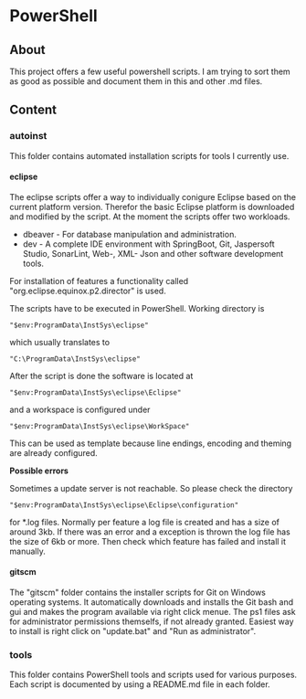 # PowerShell

## About

This project offers a few useful powershell scripts. I am trying to sort them as good as possible and document them in this and other .md files.

## Content

### autoinst

This folder contains automated installation scripts for tools I currently use.

#### eclipse

The eclipse scripts offer a way to individually conigure Eclipse based on the current platform version. Therefor the basic Eclipse platform is downloaded and modified by the script. At the moment the scripts offer two workloads.

* dbeaver - For database manipulation and administration.
* dev - A complete IDE environment with SpringBoot, Git, Jaspersoft Studio, SonarLint, Web-, XML- Json and other software development tools.

For installation of features a functionality called "org.eclipse.equinox.p2.director" is used.

The scripts have to be executed in PowerShell. Working directory is 
```
"$env:ProgramData\InstSys\eclipse"
```
which usually translates to
```
"C:\ProgramData\InstSys\eclipse"
```

After the script is done the software is located at 
```
"$env:ProgramData\InstSys\eclipse\Eclipse"
```
and a workspace is configured under
```
"$env:ProgramData\InstSys\eclipse\WorkSpace"
```
This can be used as template because line endings, encoding and theming are already configured.

**Possible errors**

Sometimes a update server is not reachable. So please check the directory
```
"$env:ProgramData\InstSys\eclipse\Eclipse\configuration"
```
for *.log files. Normally per feature a log file is created and has a size of around 3kb. If there was an error and a exception is thrown the log file has the size of 6kb or more. Then check which feature has failed and install it manually.

#### gitscm

The "gitscm" folder contains the installer scripts for Git on Windows operating systems. It automatically downloads and installs the Git bash and gui and makes the program available via right click menue. The ps1 files ask for administrator permissions themselfs, if not already granted. Easiest way to install is right click on "update.bat" and "Run as administrator".

### tools

This folder contains PowerShell tools and scripts used for various purposes. Each script is documented by using a README.md file in each folder.
